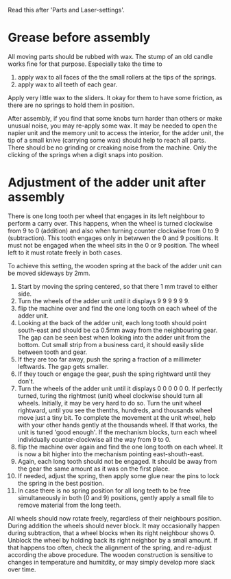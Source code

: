 Read this after 'Parts and Laser-settings'.

Grease before assembly
======================
All moving parts should be rubbed with wax. The stump of an old candle works fine for that
purpose. Especially take the time to

1) apply wax to all faces of the the small rollers at the tips of the springs.
2) apply wax to all teeth of each gear.

Apply very little wax to the sliders. It okay for them to 
have some friction, as there are no springs to hold them in position.

After assembly, if you find that some knobs turn harder than others or make unusual noise, 
you may re-apply some wax. It may be needed to open the napier unit and the memory unit to access
the interior, for the adder unit, the tip of a small knive (carrying some wax) should help to reach all parts.
There should be no grinding or creaking noise from the machine. Only the clicking of the springs
when a digit snaps into position.


Adjustment of the adder unit after assembly
===========================================

There is one long tooth per wheel that engages in its left neighbour to perform a carry over.
This happens, when the wheel is turned clockwise from 9 to 0 (addition) 
and also when turning counter clockwise from 0 to 9 (subtraction).
This tooth engages only in betwwen the 0 and 9 positions.
It must not be engaged when the wheel sits in the 0 or 9 position.
The wheel left to it must rotate freely in both cases.

To achieve this setting, the wooden spring at the back of the adder unit can be moved 
sideways by 2mm.

1) Start by moving the spring centered, so that there 1 mm travel to either side.
2) Turn the wheels of the adder unit until it displays 9 9 9 9 9 9.
3) flip the machine over and find the one long tooth on each wheel of the adder unit.
4) Looking at the back of the adder unit, each long tooth should point south-east
   and should be ca 0.5mm away from the neighbouring gear. 
   The gap can be seen best when looking into the adder unit from the bottom.
   Cut small strip from a business card, it should easily slide between tooth and gear.
5) If they are too far away, push the spring a fraction of a millimeter leftwards. The gap gets smaller.
6) If they touch or engage the gear, push the sping rightward until they don't.
7) Turn the wheels of the adder unit until it displays 0 0 0 0 0 0.
   If perfectly turned, turing the rightmost (unit) wheel clockwise should turn all wheels.
   Initially, it may be very hard to do so. Turn the unit wheel rightward, until you see the
   thenths, hundreds, and thousands wheel move just a tiny bit. To complete the movement at the unit wheel, 
   help with your other hands gently at the thousands wheel.
   If that works, the unit is tuned 'good enough'.
   If the mechanism blocks, turn each wheel individually counter-clockwise all the way from 9 to 0.
8) flip the machine over again and find the one long tooth on each wheel. It is now a bit higher into the
   mechanism pointing east-shouth-east.
9) Again, each long tooth should not be engaged. It should be away from the gear the same amount 
   as it was on the first place.
10) If needed, adjust the spring, then apply some glue near the pins to lock the spring in the 
   best position.
11) In case there is no spring position for all long teeth to be free simultaneously in both (0 and 9) positions, 
   gently apply a small file to remove material from the long teeth.


All wheels should now rotate freely, regardless of their neighbours position.
During addition the wheels should never block. It may occasionally happen during subtraction, 
that a wheel blocks when its right neighbour shows 0. Unblock the wheel by holding back its 
right neighbor by a small amount. If that happens too often, check the alignment of the spring, 
and re-adjust according the above procedure.  The wooden construction is sensitive to changes in 
temperature and humitdity, or may simply develop more slack over time.

